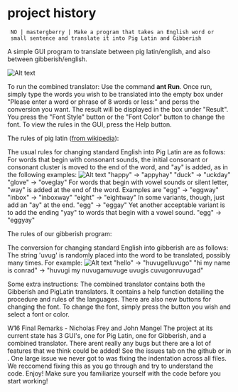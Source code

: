 project history
===============
```
 NO | mastergberry | Make a program that takes an English word or
 small sentence and translate it into Pig Latin and Gibberish 
```

A simple GUI program to translate between pig latin/english, and also between gibberish/english. 

![Alt text](https://raw.githubusercontent.com/isaacstaugaard/cs56-misc-translate-to-secret-languages/master/ScreenshotsForReadme/anttargets.png?raw=true)

To run the combined translator: Use the command **ant Run**. Once run, simply type the words you wish to be translated into the empty box under "Please enter a word or phrase of 8 words or less:" and perss the conversion you want. The result will be displayed in the box under "Result". 
You press the "Font Style" button or the "Font Color" button to change the font. 
To view the rules in the GUI, press the Help button.


The rules of pig latin ([from wikipedia](https://en.wikipedia.org/wiki/Pig_Latin)):

The usual rules for changing standard English into Pig Latin are as follows:
For words that begin with consonant sounds, the initial consonant or consonant cluster is moved to the end of the word, and "ay" is added, as in the following examples:
![Alt text](https://raw.githubusercontent.com/isaacstaugaard/cs56-misc-translate-to-secret-languages/master/ScreenshotsForReadme/piglatinex.png?raw=true)
    "happy" → "appyhay"
    "duck" → "uckday"
    "glove" → "oveglay"
For words that begin with vowel sounds or silent letter, "way" is added at the end of the word. Examples are
    "egg" → "eggway"
    "inbox" → "inboxway"
    "eight" → "eightway"
In some variants, though, just add an "ay" at the end.
   "egg" → "eggay"
Yet another acceptable variant is to add the ending "yay" to words that begin with a vowel sound.
    "egg" → "eggyay"



The rules of our gibberish program:

 The conversion for changing standard English into gibberish are as follows: 
 The string 'uvug' is randomly placed into the word to be translated, possibly many times. 
 For example:
 ![Alt text](https://raw.githubusercontent.com/isaacstaugaard/cs56-misc-translate-to-secret-languages/master/ScreenshotsForReadme/gibberishex.png?raw=true)
    "hello" -> "huvugelluvugo"
    "hi my name is conrad" -> "huvugi my nuvugamuvuge uvugis cuvugonruvugad"
 
 Some extra instructions: The combined translator contains both the Gibberish and PigLatin translators. It contains a help function detailing the procedure and rules of the languages. There are also new buttons for changing the font. To change the font, simply press the button you wish and select a font or color.

W16 Final Remarks - Nicholas Frey and John Mangel
The project at its current state has 3 GUI's, one for Pig Latin, one for Gibberish, and a combined translator. There arent really any bugs but there are a lot of features that we think could be added! See the issues tab on the github or in . One large issue we never got to was fixing the indentation across all files. We reccomend fixing this as you go through and try to understand the code. Enjoy!
Make sure you familiarize yourself with the code before you start working! 

